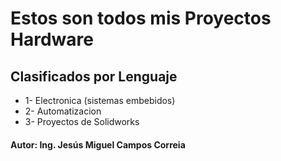 # Estos son todos mis Proyectos Hardware

## Clasificados por Lenguaje

* 1- Electronica (sistemas embebidos)
* 2- Automatizacion
* 3- Proyectos de Solidworks

#### Autor: Ing. Jesús Miguel Campos Correia